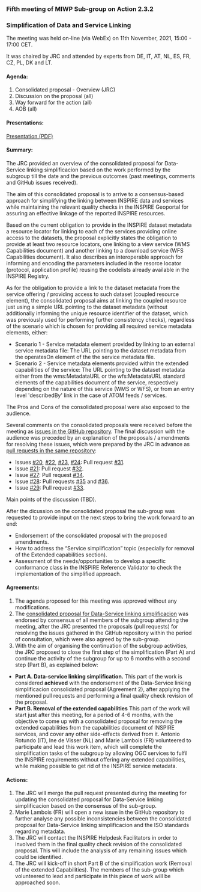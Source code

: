 ### Fifth meeting of MIWP Sub-group on Action 2.3.2

### Simplification of Data and Service Linking 

The meeting was held on-line (via WebEx) on 11th November, 2021, 15:00 - 17:00 CET.

It was chaired by JRC and attended by experts from DE, IT, AT, NL, ES, FR, CZ, PL, DK and LT.

#### Agenda:

1. Consolidated proposal - Overview (JRC)
2.	Discussion on the proposal (all)
3.	Way forward for the action (all)
4.	AOB (all)

#### Presentations:

[Presentation (PDF)](https://github.com/jescriu/gp-data-service-linking-simplification/blob/main/meetings/2021-11-11/MIWP_Sub-group_2.3.2_Simplification_20211111_meeting.pdf)

#### Summary:

The JRC provided an overview of the consolidated proposal for Data-Service linking simplificacion based on the work performed by the subgroup till the date and the previous outcomes (past meetings, comments and GitHub issues received).

The aim of this consolidated proposal is to arrive to a consensus-based approach for simplifying the linking between INSPIRE data and services while maintaining the relevant quality checks in the INSPIRE Geoportal for assuring an effective linkage of the reported INSPIRE resources.

Based on the current obligation to provide in the INSPIRE dataset metadata a resource locator for linking to each of the services providing online access to the datasets, the proposal explicitly states the obligation to provide at least two resource locators, one linking to a view service (WMS Capabilities document) and another linking to a download service (WFS Capabilities document). It also describes an interoperable approach for informing and encoding the parameters included in the resorce locator (protocol, application profile) reusing the codelists already available in the INSPIRE Registry.

As for the obligation to provide a link to the dataset metadata from the service offering / providing access to such dataset (coupled resource element), the consolidated proposal aims at linking the coupled resource just using a simple URL pointing to the dataset metadata (without additionally informing the unique resource identifier of the dataset, which was previously used for performing further consistency checks), regardless of the scenario which is chosen for providing all required service metadata elements, either:
* Scenario 1 - Service metadata element provided by linking to an external service metadata file: The URL pointing to the dataset metadata from the operatesOn element of the the service metadata file.
* Scenario 2 - Service metadata elements provided within the extended capabilities of the service: The URL pointing to the dataset metadata either from the wms:MetadataURL or the wfs:MetadataURL standard elements of the capabilities document of the service, respectively depending on the nature of this service (WMS or WFS), or from an entry level 'describedBy' link in the case of ATOM feeds / services.

The Pros and Cons of the consolidated proposal were also exposed to the audience.

Several comments on the consolidated proposals were received before the meeting as [issues in the GitHub repository](https://github.com/INSPIRE-MIF/gp-data-service-linking-simplification/issues). The final discussion with the audience was preceded by an explanation of the proposals / amendments for resolving these issues, which were prepared by the JRC in advance as [pull requests in the same repository](https://github.com/INSPIRE-MIF/gp-data-service-linking-simplification/pulls):
* Issues [#20](https://github.com/INSPIRE-MIF/gp-data-service-linking-simplification/issues/20), [#22](https://github.com/INSPIRE-MIF/gp-data-service-linking-simplification/issues/22), [#23](https://github.com/INSPIRE-MIF/gp-data-service-linking-simplification/issues/23), [#24](https://github.com/INSPIRE-MIF/gp-data-service-linking-simplification/issues/24): Pull request [#31](https://github.com/INSPIRE-MIF/gp-data-service-linking-simplification/pull/31).
* Issue [#21](https://github.com/INSPIRE-MIF/gp-data-service-linking-simplification/issues/21): Pull request [#32](https://github.com/INSPIRE-MIF/gp-data-service-linking-simplification/pull/32).
* Issue [#27](https://github.com/INSPIRE-MIF/gp-data-service-linking-simplification/issues/27): Pull request [#34](https://github.com/INSPIRE-MIF/gp-data-service-linking-simplification/pull/34).
* Issue [#28](https://github.com/INSPIRE-MIF/gp-data-service-linking-simplification/issues/28): Pull requests [#35](https://github.com/INSPIRE-MIF/gp-data-service-linking-simplification/pull/35) and [#36](https://github.com/INSPIRE-MIF/gp-data-service-linking-simplification/pull/36).
* Issue [#29](https://github.com/INSPIRE-MIF/gp-data-service-linking-simplification/issues/29): Pull request [#33](https://github.com/INSPIRE-MIF/gp-data-service-linking-simplification/pull/33).

Main points of the discussion (TBD).

After the dicussion on the consolidated proposal the sub-group was requested to provide input on the next steps to bring the work forward to an end:
* Endorsement of the consolidated proposal with the proposed amendments. 
* How to address the “Service simplification” topic (especially for removal of the Extended capabilities section).
* Assessment of the needs/opportunities to develop a specific conformance class in the INSPIRE Reference Validator to check the implementation of the simplified approach.

#### Agreements:

1. The agenda proposed for this meeting was approved without any modifications.
2. The [consolidated proposal for Data-Service linking simplificacion](https://github.com/INSPIRE-MIF/gp-data-service-linking-simplification/blob/main/proposals/JRC/ds-linking-simplification-good-practice.md) was endorsed by consensus of all members of the subgroup attending the meeting, after the JRC presented the proposals (pull requests) for resolving the issues gathered in the GitHub repository within the period of consultation, which were also agreed by the sub-group.
3. With the aim of organising the continuation of the subgroup activities, the JRC proposed to close the first step of the simplification (Part A) and continue the activity of the subgroup for up to 6 months with a second step (Part B), as explained below:
  * **Part A. Data-service linking simplification.**
This part of the work is considered **achieved** with the endorsement of the Data-Service linking simplificacion consolidated proposal (Agreement 2), after applying the mentioned pull requests and performing a final quality check revision of the proposal.
  * **Part B. Removal of the extended capabilities**
This part of the work will start just after this meeting, for a period of 4-6 months, with the objective to come up with a consolidated proposal for removing the extended capabilities from the capabilities document of INSPIRE services, and cover any other side-effects derived from it. 
Antonio Rotundo (IT), Ine de Visser (NL) and Marie Lambois (FR) volunteered to participate and lead this work item, which will complete the simplification tasks of the subgroup by allowing OGC services to fulfil the INSPIRE requirements without offering any extended capabilities, while making possible to get rid of the INSPIRE service metadata.

#### Actions:

1. The JRC will merge the pull request presented during the meeting for updating the consolidated proposal for Data-Service linking simplificacion based on the consensus of the sub-group.
2. Marie Lambois (FR) will open a new issue in the GitHub repository to further analyse any possible inconsistencies between the consolidated proposal for Data-Service linking simplificacion and the ISO standards regarding metadata.
3. The JRC will contact the INSPIRE Helpdesk Facilitators in order to involved them in the final quality check revision of the consolidated proposal. This will include the analysis of any remaining issues which could be identified.
4. The JRC will kick-off in short Part B of the simplification work (Removal of the extended Capabilities). The members of the sub-group which volunteered to lead and participate in this piece of work will be approached soon.
